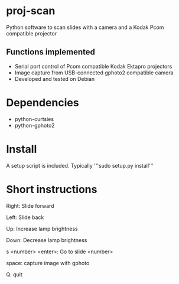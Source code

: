 # proj-scan
Python software to scan slides with a camera and a Kodak Pcom compatible projector

## Functions implemented
* Serial port control of Pcom compatible Kodak Ektapro projectors
* Image capture from USB-connected gphoto2 compatible camera
* Developed and tested on Debian

# Dependencies
* python-curtsies
* python-gphoto2

# Install
A setup script is included.
Typically  '''sudo setup.py install'''
 

# Short instructions

Right: Slide forward

Left: Slide back

Up: Increase lamp brightness

Down: Decrease lamp brightness

s \<number\> \<enter\>: Go to slide \<number\>

space: capture image with gphoto

Q: quit
